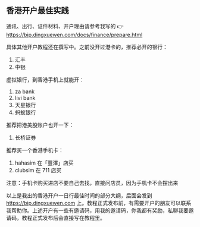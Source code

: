 ## 香港开户最佳实践

通讯、出行、证件材料、开户理由请参考我写的 👉 https://bip.dingxuewen.com/docs/finance/prepare.html

具体其他开户教程还在撰写中。之前没开过港卡的，推荐必开的银行：

1. 汇丰
2. 中银

虚拟银行，到香港手机上就能开：

1. za bank
2. livi bank
3. 天星银行
4. 蚂蚁银行

推荐把港美股账户也开一下：

1. 长桥证券

推荐买一个香港手机卡：

1. hahasim 在「豐澤」店买
2. clubsim 在 711 店买

注意：手机卡购买进店不要自己去找，直接问店员，因为手机卡不会摆出来

以上是我出的香港开户一日行最佳时间的部分大纲，后面会发到 https://bip.dingxuewen.com 上。教程正式发布前，有需要开户的朋友可以联系我帮助你。上述开户有一些有邀请码，用我的邀请码，你我都有奖励，私聊我要邀请码，教程正式发布后会直接写在教程里。
